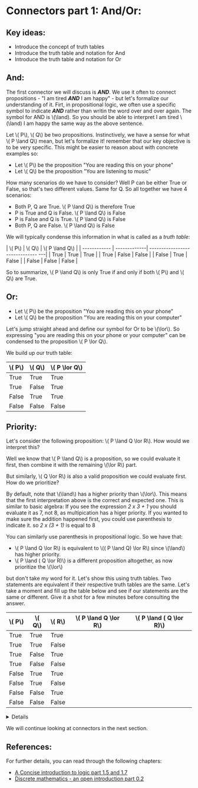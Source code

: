 # Connectors part 1: And/Or:

## Key ideas:
- Introduce the concept of truth tables
- Introduce the truth table and notation for And
- Introduce the truth table and notation for Or

## And:
The first connector we will discuss is ***AND***. We use it often to connect propositions - "I am tired ***AND*** I am happy" - but let's formalize our understanding of it. Firt, in propositional logic, we often use a specific symbol to indicate ***AND*** rather than writin the word over and over again. The symbol for AND is \\(\land). So you should be able to interpret I am tired \\(\land) I am happy the same way as the above sentence.

Let \\( P\\), \\( Q\\) be two propositions. Instinctively, we have a sense for what \\( P \land  Q\\) mean, but let's formalize it! remember that our key objective is to be very specific. This might be easier to reason about with concrete examples so:
- Let \\( P\\) be the proposition "You are reading this on your phone"
- Let \\( Q\\) be the proposition "You are listening to music"

How many scenarios do we have to consider? Well P can be either True or False, so that's two different values. Same for Q. So all together we have 4 scenarios:
- Both P, Q are True. \\( P \land  Q\\) is therefore True
- P is True and Q is False. \\( P \land  Q\\) is False
- P is False and Q is True. \\( P \land  Q\\) is False
- Both P, Q are False. \\( P \land  Q\\) is False

We will typically condense this information in what is called as a *truth table*:

| \\( P\\) | \\( Q\\) | \\( P \land  Q\\) |
| ------------ | -------------| ------------------------------ ---|
| True | True | True |
| True | False | False | 
| False | True | False | 
| False | False | False | 

So to summarize, \\( P \land  Q\\) is only True if and only if both \\( P\\) and \\( Q\\) are True.

## Or:

- Let \\( P\\) be the proposition "You are reading this on your phone"
- Let \\( Q\\) be the proposition "You are reading this on your computer"

Let's jump straight ahead and define our symbol for Or to be \\(\lor\\). So expressing  "you are reading this on your phone or your computer" can be condensed to the proposition \\( P \lor  Q\\). 

We build up our truth table:

| \\( P\\) | \\( Q\\) | \\( P \lor  Q\\) |
| ------------ | -------------| -----------------------------------|
| True | True | True |
| True | False | True | 
| False | True | True | 
| False | False | False | 

## Priority:
Let's consider the following proposition: \\( P \land  Q \lor  R\\). How would we interpret this?

Well we know that \\( P \land  Q\\) is a proposition, so we could evaluate it first, then combine it with the remaining \\(\lor  R\\) part.

But similarly, \\( Q \lor  R\\) is also a valid proposition we could evaluate first. How do we prioritize? 

By default, note that \\(\land\\) has a higher priority than \\(\lor\\). This means that the first interpretation above is the correct and expected one. 
This is similar to basic algebra: If you see the expression *2 x 3 + 1* you should evaluate it as 7, not 8, as multipication has a higer priority. If you wanted to make sure the addition happened first, you could use parenthesis to indicate it. so *2 x (3 + 1)* is equal to 8

You can similarly use parenthesis in propositional logic. So we have that:
- \\( P \land  Q \lor  R\\) is equivalent to  \\(( P \land  Q) \lor  R\\) since \\(\land\\) has higher priority.
-  \\( P \land ( Q \lor  R)\\) is a different proposition altogether, as now prioritize the \\(\lor\\)

but don't take my word for it. Let's show this using truth tables. Two statements are equivalent if their respective truth tables are the same. Let's take a moment and fill up the table below and see if our statements are the same or different. Give it a shot for a few minutes before consulting the answer.

| \\( P\\) | \\( Q\\) | \\( R\\) | \\( P \land  Q \lor  R\\) | \\( P \land ( Q \lor  R)\\) |
| ------------ | -------------| -----------------------------------|--|---| 
| True | True | True | | |
| True | True | False | | |
| True | False | True | | |
| True | False | False | | |
| False | True | True | | |
| False | True | False | | |
| False | False | True | | |
| False | False | False | | |

<details>answer:

| \\( P\\) | \\( Q\\) | \\( R\\) | \\( P \land  Q \lor  R\\) | \\( P \land ( Q \lor  R)\\) |
| ------------ | -------------| -----------------------------------|--|---| 
| True | True | True | True| True |
| True | True | False | True | True |
| True | False | True | True | True |
| True | False | False | False | False |
| False | True | True | True | False |
| False | True | False | False | False |
| False | False | True | True | False |
| False | False | False | False| False |

As you can tell, the fourth and fifth columns are different, so the two statements are *not* equivalent. You can use truth tables to assess if two propositions are the same by simply showing that they evaluate the 
</details>

We will continue looking at connectors in the next section.

## References:

For further details, you can read through the following chapters:
- [A Concise introduction to logic part 1.5 and 1.7](https://open.umn.edu/opentextbooks/textbooks/452)
- [Discrete mathematics - an open introduction part 0.2](http://discrete.openmathbooks.org/dmoi3/sec_propositional.html)
